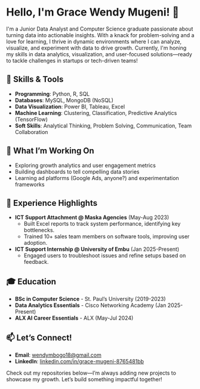 # Hello, I'm Grace Wendy Mugeni! 👋

I'm a Junior Data Analyst and Computer Science graduate passionate about turning data into actionable insights. With a knack for problem-solving and a love for learning, I thrive in dynamic environments where I can analyze, visualize, and experiment with data to drive growth. Currently, I'm honing my skills in data analytics, visualization, and user-focused solutions—ready to tackle challenges in startups or tech-driven teams!

## 🔧 Skills & Tools
- **Programming**: Python, R, SQL  
- **Databases**: MySQL, MongoDB (NoSQL)  
- **Data Visualization**: Power BI, Tableau, Excel  
- **Machine Learning**: Clustering, Classification, Predictive Analytics (TensorFlow)  
- **Soft Skills**: Analytical Thinking, Problem Solving, Communication, Team Collaboration  

## 🌱 What I’m Working On
- Exploring growth analytics and user engagement metrics  
- Building dashboards to tell compelling data stories  
- Learning ad platforms (Google Ads, anyone?) and experimentation frameworks  

## 💼 Experience Highlights
- **ICT Support Attachment @ Maska Agencies** (May-Aug 2023)  
  - Built Excel reports to track system performance, identifying key bottlenecks.  
  - Trained 10+ sales team members on software tools, improving user adoption.  
- **ICT Support Internship @ University of Embu** (Jan 2025-Present)  
  - Engaged users to troubleshoot issues and refine setups based on feedback.  

## 🎓 Education
- **BSc in Computer Science** - St. Paul’s University (2019-2023)  
- **Data Analytics Essentials** - Cisco Networking Academy (Jan 2025-Present)  
- **ALX AI Career Essentials** - ALX (May-Jul 2024)  

## 📫 Let’s Connect!
- **Email**: [wendymbogo18@gmail.com](mailto:wendymbogo18@gmail.com)  
- **LinkedIn**: [linkedin.com/in/grace-mugeni-8765481bb](https://www.linkedin.com/in/grace-mugeni-8765481bb)  

Check out my repositories below—I’m always adding new projects to showcase my growth. Let’s build something impactful together!
